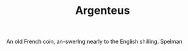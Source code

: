 ---
title: Argenteus
permalink: "/definitions/argenteus.html"
body: An old French coin, an-swerlng nearly to the English shilling. Spelman
published_at: '2018-07-07'
layout: post
---